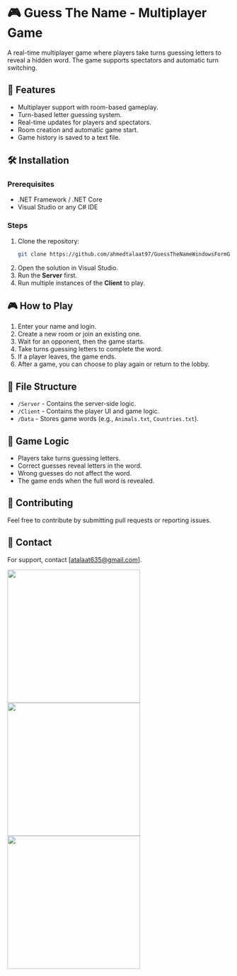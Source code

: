 # 🎮 Guess The Name - Multiplayer Game

A real-time multiplayer game where players take turns guessing letters to reveal a hidden word. The game supports spectators and automatic turn switching.

## 🚀 Features
- Multiplayer support with room-based gameplay.
- Turn-based letter guessing system.
- Real-time updates for players and spectators.
- Room creation and automatic game start.
- Game history is saved to a text file.

## 🛠️ Installation
### Prerequisites
- .NET Framework / .NET Core
- Visual Studio or any C# IDE

### Steps
1. Clone the repository:
   ```sh
   git clone https://github.com/ahmedtalaat97/GuessTheNameWindowsFormGame.git
   ```
2. Open the solution in Visual Studio.
3. Run the **Server** first.
4. Run multiple instances of the **Client** to play.

## 🎮 How to Play
1. Enter your name and login.
2. Create a new room or join an existing one.
3. Wait for an opponent, then the game starts.
4. Take turns guessing letters to complete the word.
5. If a player leaves, the game ends.
6. After a game, you can choose to play again or return to the lobby.

## 📂 File Structure
- `/Server` - Contains the server-side logic.
- `/Client` - Contains the player UI and game logic.
- `/Data` - Stores game words (e.g., `Animals.txt`, `Countries.txt`).

## 📜 Game Logic
- Players take turns guessing letters.
- Correct guesses reveal letters in the word.
- Wrong guesses do not affect the word.
- The game ends when the full word is revealed.

## 📝 Contributing
Feel free to contribute by submitting pull requests or reporting issues.

## 📧 Contact
For support, contact [atalaat635@gmail.com].

<img src="https://github.com/user-attachments/assets/70e19b07-8a98-4635-83db-c43122f1cd3b" width="300" height="300"/>



<img src="https://github.com/user-attachments/assets/cbc698cf-56fd-4a1e-bbd2-05d6107d1d11" width="300" height="300"/>

<img src="https://github.com/user-attachments/assets/d396cd0c-b88f-4f40-b409-e43f5385dc25" width="300" height="300"/>
</body>
</html>




